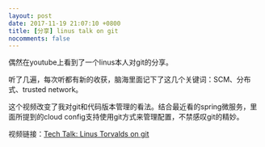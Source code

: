 ```yaml
---
layout: post
date: 2017-11-19 21:07:10 +0800
title: [分享] linus talk on git
nocomments: false
---
```


偶然在youtube上看到了一个linus本人对git的分享。

听了几遍，每次听都有新的收获，脑海里面记下了这几个关键词：SCM、分布式、trusted network。

这个视频改变了我对git和代码版本管理的看法。结合最近看的spring微服务，里面所提到的cloud config支持使用git方式来管理配置，不禁感叹git的精妙。



视频链接：[Tech Talk: Linus Torvalds on git](https://www.youtube.com/watch?v=4XpnKHJAok8)

